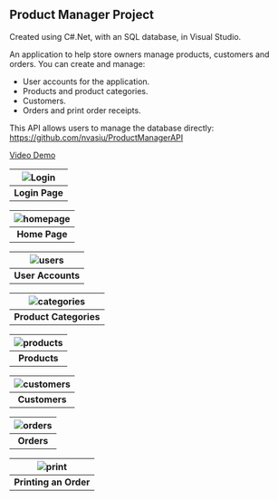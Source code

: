## Product Manager Project

Created using C#.Net, with an SQL database, in Visual Studio.

An application to help store owners manage products, customers and orders. You can create and manage:
* User accounts for the application.
* Products and product categories.
* Customers.
* Orders and print order receipts.

This API allows users to manage the database directly: https://github.com/nvasiu/ProductManagerAPI

[Video Demo](https://vimeo.com/845460545/487044794e?share=copy)


| ![Login](https://github.com/nvasiu/ProductManagerProject/assets/46430801/aba1bd48-f492-453c-86a9-288087f81d70) | 
|:--:| 
| **Login Page** |

| ![homepage](https://github.com/nvasiu/ProductManagerProject/assets/46430801/063d7c54-c2ec-429b-b128-3456236e792b) | 
|:--:| 
| **Home Page** |

| ![users](https://github.com/nvasiu/ProductManagerProject/assets/46430801/7f2c9b5e-aba4-48cc-acff-1b6b0d6280c7) | 
|:--:| 
| **User Accounts** |

| ![categories](https://github.com/nvasiu/ProductManagerProject/assets/46430801/aa077f72-4099-4f73-9bce-83c16fea3f85) | 
|:--:| 
| **Product Categories** |

| ![products](https://github.com/nvasiu/ProductManagerProject/assets/46430801/934754f7-25a5-403d-84ef-74f987d0f013) | 
|:--:| 
| **Products** |

| ![customers](https://github.com/nvasiu/ProductManagerProject/assets/46430801/1e015920-2149-499a-9571-a89eec124ec1) | 
|:--:| 
| **Customers** |

| ![orders](https://github.com/nvasiu/ProductManagerProject/assets/46430801/c796b66e-be9a-4113-8d47-bdb2f7b27a44) | 
|:--:| 
| **Orders** |

| ![print](https://github.com/nvasiu/ProductManagerProject/assets/46430801/350260fa-8079-497f-82f0-9325cf078afe) | 
|:--:| 
| **Printing an Order** |
